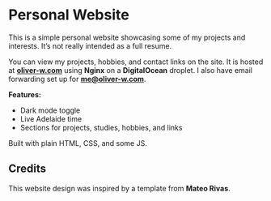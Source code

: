 # Personal Website

This is a simple personal website showcasing some of my projects and interests. It’s not really intended as a full resume.

You can view my projects, hobbies, and contact links on the site. It is hosted at [**oliver-w.com**](https://oliver-w.com) using **Nginx** on a **DigitalOcean** droplet. I also have email forwarding set up for **me@oliver-w.com**.

**Features:**  
- Dark mode toggle  
- Live Adelaide time  
- Sections for projects, studies, hobbies, and links

Built with plain HTML, CSS, and some JS.

## Credits

This website design was inspired by a template from **Mateo Rivas**.
